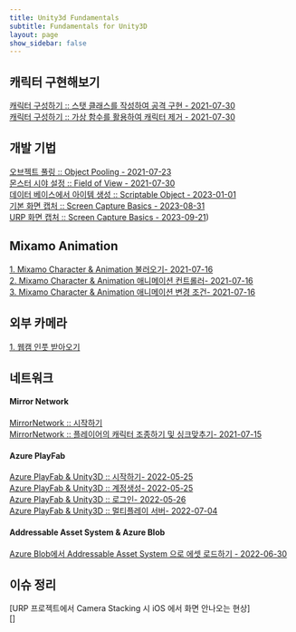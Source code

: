 ```yaml
---
title: Unity3d Fundamentals
subtitle: Fundamentals for Unity3D
layout: page
show_sidebar: false
---
```

 
## 캐릭터 구현해보기 
[캐릭터 구성하기 :: 스탯 클래스를 작성하여 공격 구현 - 2021-07-30](https://beatchoi.github.io/unity3d/fundamentals/2021/07/30/CharacterStats/)  
[캐릭터 구성하기 :: 가상 함수를 활용하여 캐릭터 제거 - 2021-07-30](https://beatchoi.github.io/unity3d/fundamentals/2021/07/30/CharacterStats2/)  
  
## 개발 기법    
[오브젝트 풀링 :: Object Pooling - 2021-07-23](https://beatchoi.github.io/unity3d/basics/2021/07/23/ObjectPooling)    
[몬스터 시야 설정 :: Field of View - 2021-07-30](https://beatchoi.github.io/unity3d/fundamentals/2021/07/30/FieldOfView)    
[데이터 베이스에서 아이템 생성 :: Scriptable Object - 2023-01-01](https://beatchoi.github.io/unity3d/fundamentals/2023/01/03/ScriptableObject/)    
[기본 화면 캡처 :: Screen Capture Basics - 2023-08-31](https://beatchoi.github.io/unity3d/fundamentals/2023/08/31/ScreenCapture01/)    
[URP 화면 캡처  :: Screen Capture Basics - 2023-09-21](https://beatchoi.github.io/unity3d/fundamentals/2023/09/06/ScreenCapture02/))    
  
## Mixamo Animation  
[1. Mixamo Character & Animation 불러오기- 2021-07-16](https://beatchoi.github.io/unity3d/fundamentals/2021/07/16/MixamoUnity/)  
[2. Mixamo Character & Animation 애니메이션 컨트롤러- 2021-07-16](https://beatchoi.github.io/unity3d/fundamentals/2021/07/16/MixamoUnity2/)  
[3. Mixamo Character & Animation 애니메이션 변경 조건- 2021-07-16](https://beatchoi.github.io/unity3d/fundamentals/2021/07/16/MixamoUnity3/)

## 외부 카메라  
[1. 웹캠 인풋 받아오기](https://beatchoi.github.io/unity3d/basics/2020/04/17/webcam-texture/)  
  
## 네트워크
#### Mirror Network
[MirrorNetwork :: 시작하기](https://beatchoi.github.io/unity3d/basics/2020/12/21/MirrorNetwtwork/)  
[MirrorNetwork :: 플레이어의 캐릭터 조종하기 및 싱크맞추기- 2021-07-15](https://beatchoi.github.io/unity3d/basics/2021/07/15/MirrorNetwtworkCharacterMoveSync/)  
  
#### Azure PlayFab
[Azure PlayFab & Unity3D :: 시작하기- 2022-05-25](https://beatchoi.github.io/unity3d/fundamentals/2022/05/25/Playfab01/)  
[Azure PlayFab & Unity3D :: 계정생성- 2022-05-25](https://beatchoi.github.io/unity3d/fundamentals/2022/05/25/Playfab02/)  
[Azure PlayFab & Unity3D :: 로그인- 2022-05-26](https://beatchoi.github.io/unity3d/fundamentals/2022/05/26/Playfab03/)  
[Azure PlayFab & Unity3D :: 멀티플레이 서버- 2022-07-04](https://beatchoi.github.io/unity3d/fundamentals/2022/07/04/Playfab04/)  
  
#### Addressable Asset System & Azure Blob  
[Azure Blob에서 Addressable Asset System 으로 에셋 로드하기 - 2022-06-30](https://beatchoi.github.io/unity3d/fundamentals/2022/06/30/Addressable01/)  

## 이슈 정리
[URP 프로젝트에서 Camera Stacking 시 iOS 에서 화면 안나오는 현상]  
[]
